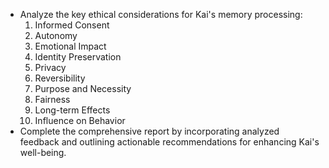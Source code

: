- Analyze the key ethical considerations for Kai's memory processing:
  1. Informed Consent
  2. Autonomy
  3. Emotional Impact
  4. Identity Preservation
  5. Privacy
  6. Reversibility
  7. Purpose and Necessity
  8. Fairness
  9. Long-term Effects
  10. Influence on Behavior
- Complete the comprehensive report by incorporating analyzed feedback and outlining actionable recommendations for enhancing Kai's well-being.